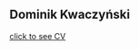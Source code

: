 ## Dominik Kwaczyński

[click to see CV](https://github.com/kwaczynskid/rsschool-cv/blob/gh-pages/cv.md)
